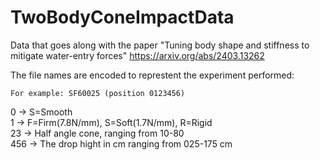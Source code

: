 # TwoBodyConeImpactData
Data that goes along with the paper "Tuning body shape and stiffness to mitigate water-entry forces" https://arxiv.org/abs/2403.13262 


The file names are encoded to represtent the experiment performed:

    For example: SF60025 (position 0123456)

0 -> S=Smooth <br />
1 -> F=Firm(7.8N/mm), S=Soft(1.7N/mm), R=Rigid <br />
23 -> Half angle cone, ranging from 10-80 <br />
456 -> The drop hight in cm ranging from 025-175 cm <br />
